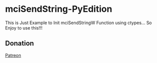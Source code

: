# mciSendString-PyEdition
This is Just Example to Init mciSendStringW Function using ctypes... So Enjoy to use this!!!

## Donation

[Patreon](https://patreon.com/riritoninigaya)
